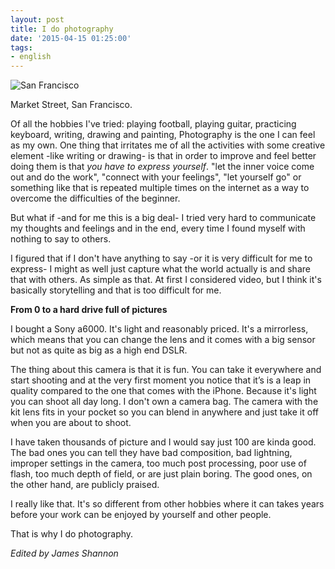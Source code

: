 ```yaml
---
layout: post
title: I do photography
date: '2015-04-15 01:25:00'
tags:
- english
---
```


<div class="post-image">
    <img src="https://68.media.tumblr.com/52fb9682ff7e374253cb76df1d73f962/tumblr_inline_nmvqjsyqPC1t4pc53_540.jpg" alt="San Francisco" />
    <p class="post-image-caption">Market Street, San Francisco.</p>
</div>


Of all the hobbies I've tried: playing football, playing guitar, practicing keyboard, writing, drawing and painting, Photography is the one I can feel as my own. One thing that irritates me of all the activities with some creative element -like writing or drawing- is that in order to improve and feel better doing them is that _you have to express yourself_. "let the inner voice come out and do the work", "connect with your feelings", "let yourself go" or something like that is repeated multiple times on the internet as a way to overcome the difficulties of the beginner.

But what if -and for me this is a big deal- I tried very hard to communicate my thoughts and feelings and in the end, every time I found myself with nothing to say to others.

I figured that if I don't have anything to say -or it is very difficult for me to express- I might as well just capture what the world actually is and share that with others. As simple as that. At first I considered video, but I think it's basically storytelling and that is too difficult for me.

**From 0 to a hard drive full of pictures**

I bought a Sony a6000. It's light and reasonably priced. It's a mirrorless, which means that you can change the lens and it comes with a big sensor but not as quite as big as a high end DSLR.

The thing about this camera is that it is fun. You can take it everywhere and start shooting and at the very first moment you notice that it’s is a leap in quality compared to the one that comes with the iPhone. Because it's light you can shoot all day long. I don't own a camera bag. The camera with the kit lens fits in your pocket so you can blend in anywhere and just take it off when you are about to shoot.

I have taken thousands of picture and I would say just 100 are kinda good. The bad ones you can tell they have bad composition, bad lightning, improper settings in the camera, too much post processing, poor use of flash, too much depth of field, or are just plain boring. The good ones, on the other hand, are publicly praised.

I really like that. It's so different from other hobbies where it can takes years before your work can be enjoyed by yourself and other people.

That is why I do photography.

_Edited by James Shannon_